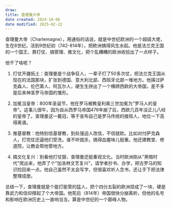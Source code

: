 ```yaml
---
draw:
title: 查理曼大帝
date created: 2024-10-06
date modified: 2025-02-22
---
```


查理曼大帝（Charlemagne），用通俗的话说，就是中世纪欧洲的一个超级大佬，生在8世纪，活到9世纪初（742-814年），把欧洲搞得风生水起。他是法兰克王国的一个国王，靠打仗、搞管理、推文化，把个乱糟糟的欧洲收拾出了一点样子。

他干了啥呢？

1. 打仗开疆拓土：查理曼是个战争狂人，一辈子打了50多次仗，把法兰克王国从现在的法国那块，扩张到德国、意大利北部、西班牙北部一堆地方。他揍过萨克森人、伦巴第人、阿瓦尔人，硬生生拼出了一个横跨西欧的大帝国，差不多是后来神圣罗马帝国的雏形。
    
2. 加冕当皇帝：800年圣诞节，他在罗马被教皇利奥三世加冕为"罗马人的皇帝"。这事儿很牛，因为自从西罗马帝国476年崩了后，西欧几百年没正儿八经的皇帝了。查理曼这一戴冠，等于宣布自己是罗马传统的接班人，地位一下高得离谱。
    
3. 推基督教：他特别信基督教，到处强迫人改信，不信就砍。比如对付萨克森人，打完仗还逼他们受洗，谁不听就杀，搞得血腥味儿挺重。他还建教堂、修道院，让教会帮他管地方。
    
4. 搞文化复兴：别看他打仗狠，查理曼还挺重视文化。当时欧洲刚从"黑暗时代"爬出来，他弄了个"加洛林文艺复兴"，请学者抄书、办学，把古罗马的知识捡回来一点。他自己虽然不太会写字，但很喜欢听人念书，还让手下把法律整理成册。
    

总结一下，查理曼就是个能打能管的猛人，把个四分五裂的欧洲捏成了一块，硬是靠武力和信仰撑起了个大帝国。他死后（814年）帝国很快分崩离析，但他的名号和影响在欧洲历史上一直响当当，算是中世纪的一个巅峰人物。
